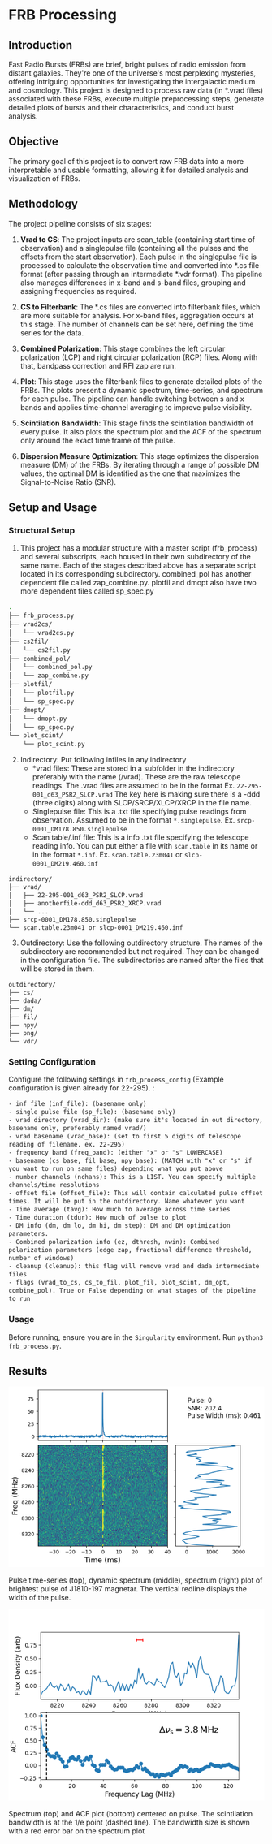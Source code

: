 # FRB Processing

## Introduction

Fast Radio Bursts (FRBs) are brief, bright pulses of radio emission from distant galaxies. They're one of the universe's most perplexing mysteries, offering intriguing opportunities for investigating the intergalactic medium and cosmology. This project is designed to process raw data (in *.vrad files) associated with these FRBs, execute multiple preprocessing steps, generate detailed plots of bursts and their characteristics, and conduct burst analysis.
## Objective

The primary goal of this project is to convert raw FRB data into a more interpretable and usable formatting, allowing it for detailed analysis and visualization of FRBs.

## Methodology

The project pipeline consists of six stages:

1. **Vrad to CS**: The project inputs are scan_table (containing start time of observation) and a singlepulse file (containing all the pulses and the offsets from the start observation). Each pulse in the singlepulse file is processed to calculate the observation time and converted into *.cs file format (after passing through an intermediate *.vdr format). The pipeline also manages differences in x-band and s-band files, grouping and assigning frequencies as required.

2. **CS to Filterbank**: The *.cs files are converted into filterbank files, which are more suitable for analysis. For x-band files, aggregation occurs at this stage. The number of channels can be set here, defining the time series for the data.

3. **Combined Polarization**: This stage combines the left circular polarization (LCP) and right circular polarization (RCP) files. Along with that, bandpass correction and RFI zap are run. 

4. **Plot**: This stage uses the filterbank files to generate detailed plots of the FRBs. The plots present a dynamic spectrum, time-series, and spectrum for each pulse. The pipeline can handle switching between s and x bands and applies time-channel averaging to improve pulse visibility.

5. **Scintilation Bandwidth**: This stage finds the scintilation bandwidth of every pulse. It also plots the spectrum plot and the ACF of the spectrum only around the exact time frame of the pulse. 

6. **Dispersion Measure Optimization**: This stage optimizes the dispersion measure (DM) of the FRBs. By iterating through a range of possible DM values, the optimal DM is identified as the one that maximizes the Signal-to-Noise Ratio (SNR).

## Setup and Usage

### Structural Setup

1. This project has a modular structure with a master script (frb_process) and several subscripts, each housed in their own subdirectory of the same name. Each of the stages described above has a separate script located in its corresponding subdirectory. combined_pol has another dependent file called zap_combine.py. plotfil and dmopt also have two more dependent files called sp_spec.py
```bash
.
├── frb_process.py
├── vrad2cs/
│   └── vrad2cs.py
├── cs2fil/
│   └── cs2fil.py
├── combined_pol/
│   └── combined_pol.py
│   └── zap_combine.py
├── plotfil/
│   └── plotfil.py
│   └── sp_spec.py
├── dmopt/
│   └── dmopt.py
│   └── sp_spec.py
└── plot_scint/
    └── plot_scint.py
 ```
 
 2. Indirectory: Put following infiles in any indirectory
    - \*vrad files: These are stored in a subfolder in the indirectory preferably with the name (/vrad). These are the raw telescope readings. The .vrad files are assumed to be in the format Ex. `22-295-001_d63_PSR2_SLCP.vrad` The key here is making sure there is a -ddd (three digits) along with SLCP/SRCP/XLCP/XRCP in the file name. 
    - Singlepulse file: This is a .txt file specifying pulse readings from observation. Assumed to be in the format `*.singlepulse`. Ex. `srcp-0001_DM178.850.singlepulse`
    - Scan table/.inf file: This is a info .txt file specifying the telescope reading info. You can put either a file with `scan.table` in its name or in the format `*.inf`. Ex. `scan.table.23m041` or `slcp-0001_DM219.460.inf`

```
indirectory/
├── vrad/
│   ├── 22-295-001_d63_PSR2_SLCP.vrad
│   ├── anotherfile-ddd_d63_PSR2_XRCP.vrad
│   └── ...
├── srcp-0001_DM178.850.singlepulse
└── scan.table.23m041 or slcp-0001_DM219.460.inf
```

3. Outdirectory: Use the following outdirectory structure. The names of the subdirectory are recommended but not required. They can be changed in the configuration file. The subdirectories are named after the files that will be stored in them. 

```
outdirectory/
├── cs/
├── dada/
├── dm/
├── fil/
├── npy/
├── png/
└── vdr/
```

### Setting Configuration
Configure the following settings in `frb_process_config` (Example configuration is given already for 22-295). :
```
- inf file (inf_file): (basename only)
- single pulse file (sp_file): (basename only)
- vrad directory (vrad_dir): (make sure it's located in out directory, basename only, preferably named vrad/)
- vrad basename (vrad_base): (set to first 5 digits of telescope reading of filename. ex. 22-295)
- frequency band (freq_band): (either "x" or "s" LOWERCASE)
- basename (cs_base, fil_base, npy_base): (MATCH with "x" or "s" if you want to run on same files) depending what you put above
- number channels (nchans): This is a LIST. You can specify multiple channels/time resolutions
- offset file (offset_file): This will contain calculated pulse offset times. It will be put in the outdirectory. Name whatever you want
- Time average (tavg): How much to average across time series
- Time duration (tdur): How much of pulse to plot
- DM info (dm, dm_lo, dm_hi, dm_step): DM and DM optimization parameters. 
- Combined polarization info (ez, dthresh, nwin): Combined polarization parameters (edge zap, fractional difference threshold, number of windows)
- cleanup (cleanup): this flag will remove vrad and dada intermediate files 
- flags (vrad_to_cs, cs_to_fil, plot_fil, plot_scint, dm_opt, combine_pol). True or False depending on what stages of the pipeline to run
```
### Usage
Before running, ensure you are in the `Singularity` environment. Run `python3 frb_process.py`.
## Results
![Pulse Plot](pulse.png) 

Pulse time-series (top), dynamic spectrum (middle), spectrum (right) plot of brightest pulse of J1810-197 magnetar. The vertical redline displays the width of the pulse.

![Scintilation Plot](spectrum.png)

Spectrum (top) and ACF plot (bottom) centered on pulse. The scintilation bandwidth is at the 1/e point (dashed line). The bandwidth size is shown with a red error bar on the spectrum plot

